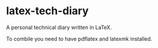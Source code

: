 # latex-tech-diary
A personal technical diary written in LaTeX.

To combile you need to have pdflatex and latexmk installed.
